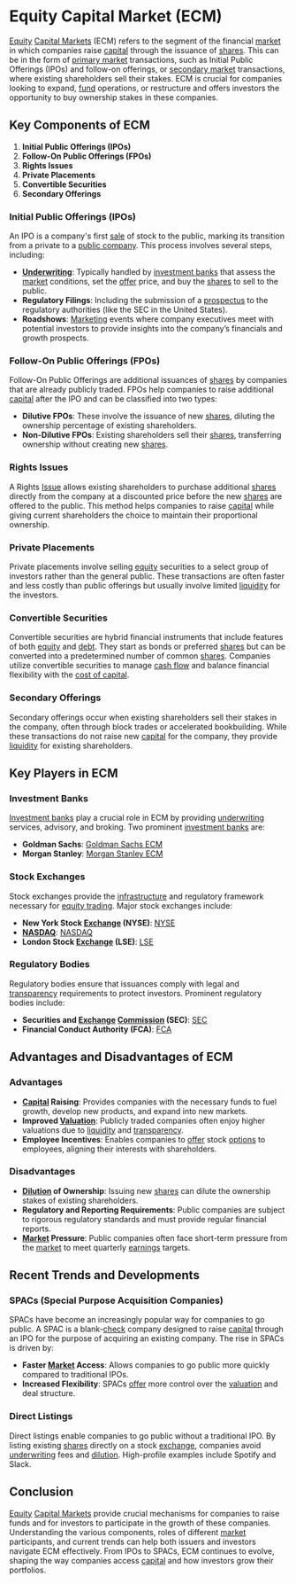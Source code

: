 # Equity Capital Market (ECM)

[Equity](../e/equity.md) [Capital Markets](../c/capital_markets.md) (ECM) refers to the segment of the financial [market](../m/market.md) in which companies raise [capital](../c/capital.md) through the issuance of [shares](../s/shares.md). This can be in the form of [primary market](../p/primary_market.md) transactions, such as Initial Public Offerings (IPOs) and follow-on offerings, or [secondary market](../s/secondary_market.md) transactions, where existing shareholders sell their stakes. ECM is crucial for companies looking to expand, [fund](../f/fund.md) operations, or restructure and offers investors the opportunity to buy ownership stakes in these companies.

## Key Components of ECM

1. **Initial Public Offerings (IPOs)**
2. **Follow-On Public Offerings (FPOs)**
3. **Rights Issues**
4. **Private Placements**
5. **Convertible Securities**
6. **Secondary Offerings**

### Initial Public Offerings (IPOs)

An IPO is a company's first [sale](../s/sale.md) of stock to the public, marking its transition from a private to a [public company](../p/public_company.md). This process involves several steps, including:

- **[Underwriting](../u/underwriting.md)**: Typically handled by [investment banks](../i/investment_bank_(ib).md) that assess the [market](../m/market.md) conditions, set the [offer](../o/offer.md) price, and buy the [shares](../s/shares.md) to sell to the public.
- **Regulatory Filings**: Including the submission of a [prospectus](../p/prospectus.md) to the regulatory authorities (like the SEC in the United States).
- **Roadshows**: [Marketing](../m/marketing.md) events where company executives meet with potential investors to provide insights into the company’s financials and growth prospects.

### Follow-On Public Offerings (FPOs)

Follow-On Public Offerings are additional issuances of [shares](../s/shares.md) by companies that are already publicly traded. FPOs help companies to raise additional [capital](../c/capital.md) after the IPO and can be classified into two types:

- **Dilutive FPOs**: These involve the issuance of new [shares](../s/shares.md), diluting the ownership percentage of existing shareholders.
- **Non-Dilutive FPOs**: Existing shareholders sell their [shares](../s/shares.md), transferring ownership without creating new [shares](../s/shares.md).

### Rights Issues

A Rights [Issue](../i/issue.md) allows existing shareholders to purchase additional [shares](../s/shares.md) directly from the company at a discounted price before the new [shares](../s/shares.md) are offered to the public. This method helps companies to raise [capital](../c/capital.md) while giving current shareholders the choice to maintain their proportional ownership.

### Private Placements

Private placements involve selling [equity](../e/equity.md) securities to a select group of investors rather than the general public. These transactions are often faster and less costly than public offerings but usually involve limited [liquidity](../l/liquidity.md) for the investors.

### Convertible Securities

Convertible securities are hybrid financial instruments that include features of both [equity](../e/equity.md) and [debt](../d/debt.md). They start as bonds or preferred [shares](../s/shares.md) but can be converted into a predetermined number of common [shares](../s/shares.md). Companies utilize convertible securities to manage [cash flow](../c/cash_flow.md) and balance financial flexibility with the [cost of capital](../c/cost_of_capital.md).

### Secondary Offerings

Secondary offerings occur when existing shareholders sell their stakes in the company, often through block trades or accelerated bookbuilding. While these transactions do not raise new [capital](../c/capital.md) for the company, they provide [liquidity](../l/liquidity.md) for existing shareholders.

## Key Players in ECM

### Investment Banks

[Investment banks](../i/investment_bank_(ib).md) play a crucial role in ECM by providing [underwriting](../u/underwriting.md) services, advisory, and broking. Two prominent [investment banks](../i/investment_bank_(ib).md) are:

- **Goldman Sachs**: [Goldman Sachs ECM](https://www.goldmansachs.com/what-we-do/investing-and-lending/equity/)
- **Morgan Stanley**: [Morgan Stanley ECM](https://www.morganstanley.com/what-we-do/investment-banking/equity-underwriting)

### Stock Exchanges

Stock exchanges provide the [infrastructure](../i/infrastructure.md) and regulatory framework necessary for [equity trading](../e/equity_trading.md). Major stock exchanges include:

- **New York Stock [Exchange](../e/exchange.md) (NYSE)**: [NYSE](https://www.nyse.com/)
- **[NASDAQ](../n/nasdaq.md)**: [NASDAQ](https://www.nasdaq.com/)
- **London Stock [Exchange](../e/exchange.md) (LSE)**: [LSE](https://www.londonstockexchange.com/)

### Regulatory Bodies

Regulatory bodies ensure that issuances comply with legal and [transparency](../t/transparency.md) requirements to protect investors. Prominent regulatory bodies include:

- **Securities and [Exchange](../e/exchange.md) [Commission](../c/commission.md) (SEC)**: [SEC](https://www.sec.gov/)
- **Financial Conduct Authority (FCA)**: [FCA](https://www.fca.org.uk/)

## Advantages and Disadvantages of ECM

### Advantages

- **[Capital](../c/capital.md) Raising**: Provides companies with the necessary funds to fuel growth, develop new products, and expand into new markets.
- **Improved [Valuation](../v/valuation.md)**: Publicly traded companies often enjoy higher valuations due to [liquidity](../l/liquidity.md) and [transparency](../t/transparency.md).
- **Employee Incentives**: Enables companies to [offer](../o/offer.md) stock [options](../o/options.md) to employees, aligning their interests with shareholders.

### Disadvantages

- **[Dilution](../d/dilution.md) of Ownership**: Issuing new [shares](../s/shares.md) can dilute the ownership stakes of existing shareholders.
- **Regulatory and Reporting Requirements**: Public companies are subject to rigorous regulatory standards and must provide regular financial reports.
- **[Market](../m/market.md) Pressure**: Public companies often face short-term pressure from the [market](../m/market.md) to meet quarterly [earnings](../e/earnings.md) targets.

## Recent Trends and Developments

### SPACs (Special Purpose Acquisition Companies)

SPACs have become an increasingly popular way for companies to go public. A SPAC is a blank-[check](../c/check.md) company designed to raise [capital](../c/capital.md) through an IPO for the purpose of acquiring an existing company. The rise in SPACs is driven by:

- **Faster [Market](../m/market.md) Access**: Allows companies to go public more quickly compared to traditional IPOs.
- **Increased Flexibility**: SPACs [offer](../o/offer.md) more control over the [valuation](../v/valuation.md) and deal structure.

### Direct Listings

Direct listings enable companies to go public without a traditional IPO. By listing existing [shares](../s/shares.md) directly on a stock [exchange](../e/exchange.md), companies avoid [underwriting](../u/underwriting.md) fees and [dilution](../d/dilution.md). High-profile examples include Spotify and Slack.

## Conclusion

[Equity](../e/equity.md) [Capital Markets](../c/capital_markets.md) provide crucial mechanisms for companies to raise funds and for investors to participate in the growth of these companies. Understanding the various components, roles of different [market](../m/market.md) participants, and current trends can help both issuers and investors navigate ECM effectively. From IPOs to SPACs, ECM continues to evolve, shaping the way companies access [capital](../c/capital.md) and how investors grow their portfolios.